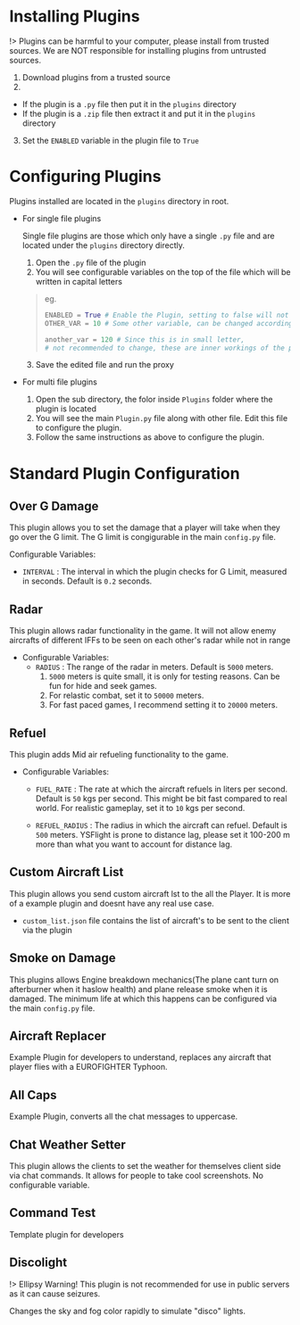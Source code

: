 # Installing Plugins
!> Plugins can be harmful to your computer, please install from trusted sources.
  We are NOT responsible for installing plugins from untrusted sources.

1. Download plugins from a trusted source
2.
- If the plugin is a ``.py`` file then put it in the ``plugins`` directory
- If the plugin is a ``.zip`` file then extract it and put it in the ``plugins`` directory
3. Set the ``ENABLED`` variable in the plugin file to ``True``

# Configuring Plugins

Plugins installed are located in the ``plugins`` directory in root.

- For single file plugins

  Single file plugins are those which only have a single ``.py`` file and are
  located under the ``plugins`` directory directly.

  1. Open the ``.py`` file of the plugin
  2. You will see configurable variables on the top of the file which will be written in
  capital letters
  > eg.
  > ```python
  > ENABLED = True # Enable the Plugin, setting to false will not load the plugin into Sakuya AC
  > OTHER_VAR = 10 # Some other variable, can be changed accordingly
  >
  > another_var = 120 # Since this is in small letter,
  > # not recommended to change, these are inner workings of the plugin
  > ```
  3. Save the edited file and run the proxy

- For multi file plugins

  1. Open the sub directory, the folor inside ``Plugins`` folder where the plugin is located
  2. You will see the main ``Plugin.py`` file along with other file. Edit this file to configure the plugin.
  3. Follow the same instructions as above to configure the plugin.

# Standard Plugin Configuration

## Over G Damage

This plugin allows you to set the damage that a player will take when they go over the G limit.
The G limit is congigurable in the main ``config.py`` file.

Configurable Variables:
- ``INTERVAL`` : The interval in which the plugin checks for G Limit, measured in seconds. Default is ``0.2`` seconds.

## Radar

This plugin allows radar functionality in the game. It will not allow
enemy aircrafts of different IFFs to be seen on each other's radar while not in range

- Configurable Variables:
  - ``RADIUS`` : The range of the radar in meters. Default is ``5000`` meters.
    1. ``5000`` meters is quite small, it is only for testing reasons. Can be fun
      for hide and seek games.
    2. For relastic combat, set it to ``50000`` meters.
    3. For fast paced games, I recommend setting it to ``20000`` meters.

## Refuel

This plugin adds Mid air refueling functionality to the game.

- Configurable Variables:
  - ``FUEL_RATE`` : The rate at which the aircraft refuels in liters per second. Default is ``50`` kgs per second.
    This might be bit fast compared to real world. For realistic gameplay, set it to ``10`` kgs per second.

  - ``REFUEL_RADIUS`` : The radius in which the aircraft can refuel. Default is ``500`` meters.
    YSFlight is prone to distance lag, please set it 100-200 m more than what you want to account for distance lag.

## Custom Aircraft List

This plugin allows you send custom aircraft lst to the all the Player. It is more
of a example plugin and doesnt have any real use case.

- ``custom_list.json`` file contains the list of aircraft's to be sent to the client via the plugin

## Smoke on Damage

This plugins allows Engine breakdown mechanics(The plane cant turn on afterburner when it haslow health) and
plane release smoke when it is damaged. The minimum life at which this happens can be configured
via the main ``config.py`` file.

## Aircraft Replacer

Example Plugin for developers to understand, replaces any aircraft that player flies with a
EUROFIGHTER Typhoon.

## All Caps

Example Plugin, converts all the chat messages to uppercase.

## Chat Weather Setter

This plugin allows the clients to set the weather for themselves client side via chat commands.
It allows for people to take cool screenshots. No configurable variable.

## Command Test

Template plugin for developers

## Discolight

!> Ellipsy Warning! This plugin is not recommended for use in public servers as it can cause seizures.

Changes the sky and fog color rapidly to simulate "disco" lights.
